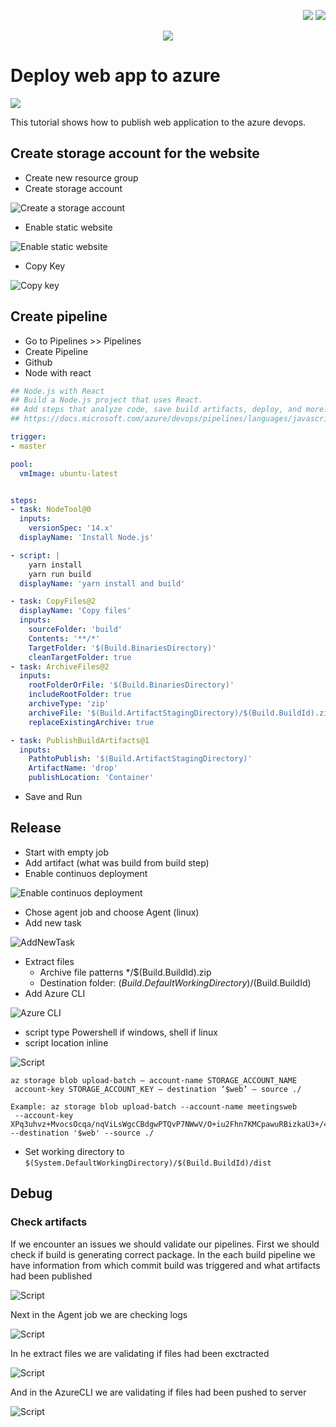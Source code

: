 
<!--Category:Article--> 
 <p align="right">
    <a href="http://productivitytools.tech/"><img src="Images/Header/ProductivityTools_green_40px_2.png" /><a> 
    <a href="https://github.com/pwujczyk/ProductivityTools.Articles"><img src="Images/Header/Github_border_40px.png" /></a>
</p>
<p align="center">
    <a href="http://productivitytools.tech/">
        <img src='Images/Header/LogoTitle_green_500px.png' />
    </a>
</p>

# Deploy web app to azure

<!--og-image-->
![](Images/Deploy.jpg)

This tutorial shows how to publish web application to the azure devops.

<!--more-->

## Create storage account for the website

- Create new resource group
- Create storage account

![Create a storage account](Images/CreateSTorageAccount.png)

- Enable static website

![Enable static website](Images/EnableStaticWebsite.png)

- Copy Key

![Copy key](Images/CopyKey.png)

## Create pipeline

- Go to Pipelines >> Pipelines
- Create Pipeline
- Github
- Node with react

```yaml
## Node.js with React
## Build a Node.js project that uses React.
## Add steps that analyze code, save build artifacts, deploy, and more:
## https://docs.microsoft.com/azure/devops/pipelines/languages/javascript

trigger:
- master

pool:
  vmImage: ubuntu-latest


steps:
- task: NodeTool@0
  inputs:
    versionSpec: '14.x'
  displayName: 'Install Node.js'

- script: |
    yarn install
    yarn run build
  displayName: 'yarn install and build'

- task: CopyFiles@2
  displayName: 'Copy files'
  inputs:
    sourceFolder: 'build' 
    Contents: '**/*'
    TargetFolder: '$(Build.BinariesDirectory)'
    cleanTargetFolder: true
- task: ArchiveFiles@2
  inputs:
    rootFolderOrFile: '$(Build.BinariesDirectory)'
    includeRootFolder: true
    archiveType: 'zip'
    archiveFile: '$(Build.ArtifactStagingDirectory)/$(Build.BuildId).zip'
    replaceExistingArchive: true

- task: PublishBuildArtifacts@1
  inputs:
    PathtoPublish: '$(Build.ArtifactStagingDirectory)'
    ArtifactName: 'drop'
    publishLocation: 'Container'
```

- Save and Run

## Release
- Start with empty job
- Add artifact (what was build from build step)
- Enable continuos deployment 

![Enable continuos deployment](Images/EnableContinuosDeployment.png)

- Chose agent job and choose Agent (linux)
- Add new task

![AddNewTask](Images/AddNewTask.png)

- Extract files
   - Archive file patterns */$(Build.BuildId).zip
   - Destination folder: $(Build.DefaultWorkingDirectory)/$(Build.BuildId)
- Add Azure CLI

![Azure CLI](Images/AzureCLI.png)

- script type Powershell if windows, shell if linux
- script location inline

![Script](Images/Script.png)

```
az storage blob upload-batch — account-name STORAGE_ACCOUNT_NAME
 account-key STORAGE_ACCOUNT_KEY — destination ‘$web’ — source ./

Example: az storage blob upload-batch --account-name meetingsweb
 --account-key XPq3uhvz+MvocsOcqa/nqViLsWgcCBdgwPTQvP7NWwV/O+iu2Fhn7KMCpawuRBizkaU3+/4OMaxiLzKBxTZw== --destination '$web' --source ./
```

- Set working directory to ```$(System.DefaultWorkingDirectory)/$(Build.BuildId)/dist```

## Debug

### Check artifacts
If we encounter an issues we should validate our pipelines. First we should check if build is generating correct package. In the each build pipeline we have information from which commit build was triggered and what artifacts had been published

![Script](Images/Artifacts.png)

Next in the Agent job we are checking logs

![Script](Images/AgentJob.png)

In he extract files we are validating if files had been exctracted 

![Script](Images/ExtractedFiles.png)

And in the AzureCLI we are validating if files had been pushed to server

![Script](Images/AzureCLIPush.png)

